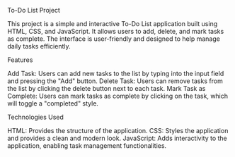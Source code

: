 To-Do List Project

This project is a simple and interactive To-Do List application built using HTML, CSS, and JavaScript. It allows users to add, delete, and mark tasks as complete. The interface is user-friendly and designed to help manage daily tasks efficiently.

Features

Add Task: Users can add new tasks to the list by typing into the input field and pressing the "Add" button.
Delete Task: Users can remove tasks from the list by clicking the delete button next to each task.
Mark Task as Complete: Users can mark tasks as complete by clicking on the task, which will toggle a "completed" style.

Technologies Used

HTML: Provides the structure of the application.
CSS: Styles the application and provides a clean and modern look.
JavaScript: Adds interactivity to the application, enabling task management functionalities.
